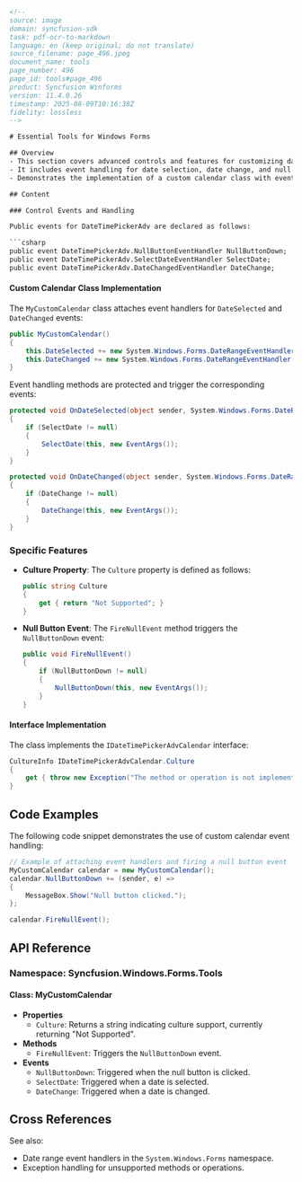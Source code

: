 ```html
<!--
source: image
domain: syncfusion-sdk
task: pdf-ocr-to-markdown
language: en (keep original; do not translate)
source_filename: page_496.jpeg
document_name: tools
page_number: 496
page_id: tools#page_496
product: Syncfusion Winforms
version: 11.4.0.26
timestamp: 2025-08-09T10:16:38Z
fidelity: lossless
-->

# Essential Tools for Windows Forms

## Overview
- This section covers advanced controls and features for customizing date and time selection in Windows Forms applications.
- It includes event handling for date selection, date change, and null button clicks.
- Demonstrates the implementation of a custom calendar class with event firing capabilities.

## Content

### Control Events and Handling

Public events for DateTimePickerAdv are declared as follows:

```csharp
public event DateTimePickerAdv.NullButtonEventHandler NullButtonDown;
public event DateTimePickerAdv.SelectDateEventHandler SelectDate;
public event DateTimePickerAdv.DateChangedEventHandler DateChange;
```

#### Custom Calendar Class Implementation

The `MyCustomCalendar` class attaches event handlers for `DateSelected` and `DateChanged` events:

```csharp
public MyCustomCalendar()
{
    this.DateSelected += new System.Windows.Forms.DateRangeEventHandler(OnDateSelected);
    this.DateChanged += new System.Windows.Forms.DateRangeEventHandler(OnDateChanged);
}
```

Event handling methods are protected and trigger the corresponding events:

```csharp
protected void OnDateSelected(object sender, System.Windows.Forms.DateRangeEventArgs e)
{
    if (SelectDate != null)
    {
        SelectDate(this, new EventArgs());
    }
}

protected void OnDateChanged(object sender, System.Windows.Forms.DateRangeEventArgs e)
{
    if (DateChange != null)
    {
        DateChange(this, new EventArgs());
    }
}
```

### Specific Features

- **Culture Property**: The `Culture` property is defined as follows:

  ```csharp
  public string Culture
  {
      get { return "Not Supported"; }
  }
  ```

- **Null Button Event**: The `FireNullEvent` method triggers the `NullButtonDown` event:

  ```csharp
  public void FireNullEvent()
  {
      if (NullButtonDown != null)
      {
          NullButtonDown(this, new EventArgs());
      }
  }
  ```

#### Interface Implementation

The class implements the `IDateTimePickerAdvCalendar` interface:

```csharp
CultureInfo IDateTimePickerAdvCalendar.Culture
{
    get { throw new Exception("The method or operation is not implemented."); }
}
```

## Code Examples

The following code snippet demonstrates the use of custom calendar event handling:

```csharp
// Example of attaching event handlers and firing a null button event
MyCustomCalendar calendar = new MyCustomCalendar();
calendar.NullButtonDown += (sender, e) =>
{
    MessageBox.Show("Null button clicked.");
};

calendar.FireNullEvent();
```

## API Reference

### Namespace: Syncfusion.Windows.Forms.Tools

#### Class: MyCustomCalendar
- **Properties**
  - `Culture`: Returns a string indicating culture support, currently returning "Not Supported".
- **Methods**
  - `FireNullEvent`: Triggers the `NullButtonDown` event.
- **Events**
  - `NullButtonDown`: Triggered when the null button is clicked.
  - `SelectDate`: Triggered when a date is selected.
  - `DateChange`: Triggered when a date is changed.

## Cross References
See also:
- Date range event handlers in the `System.Windows.Forms` namespace.
- Exception handling for unsupported methods or operations.

<!-- tags: [syncfusion, winforms, datetimepickeradv, calendar, date, eventhandling, interface, nullbutton, datechange, selectdate] keywords: [date selection, event handlers, custom calendar, culture support, datetime picker, change, select, null] -->
```